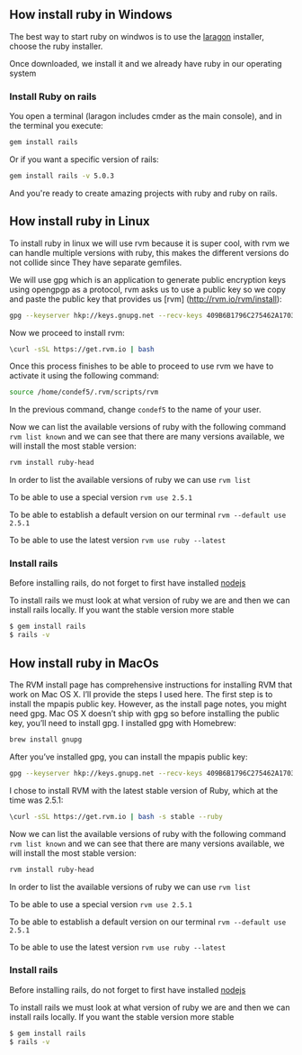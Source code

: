 ## How install ruby in Windows
The best way to start ruby on windwos is to use the [laragon](https://laragon.org/download/) installer, choose the ruby installer.

Once downloaded, we install it and we already have ruby in our operating system

### Install Ruby on rails

You open a terminal (laragon includes cmder as the main console), and in the terminal you execute:

```sh
gem install rails
```

Or if you want a specific version of rails:
```sh
gem install rails -v 5.0.3
```

And you're ready to create amazing projects with ruby and ruby on rails.

## How install ruby in Linux

To install ruby in linux we will use rvm because it is super cool, with rvm we can handle multiple versions with ruby, this makes the different versions do not collide since
They have separate gemfiles.

We will use gpg which is an application to generate public encryption keys using opengpgp as a protocol,
rvm asks us to use a public key so we copy and paste the public key that provides us [rvm] (http://rvm.io/rvm/install):

```sh
gpg --keyserver hkp://keys.gnupg.net --recv-keys 409B6B1796C275462A1703113804BB82D39DC0E3 7D2BAF1CF37B13E2069D6956105BD0E739499BDB
```

Now we proceed to install rvm:

```sh
\curl -sSL https://get.rvm.io | bash
```

Once this process finishes to be able to proceed to use rvm we have to activate it using the following command:

```sh
source /home/condef5/.rvm/scripts/rvm
```

In the previous command, change `condef5` to the name of your user.

Now we can list the available versions of ruby with the following command `rvm list known` and we can see that there are
many versions available, we will install the most stable version:

```sh
rvm install ruby-head
```

In order to list the available versions of ruby we can use `rvm list`

To be able to use a special version `rvm use 2.5.1`

To be able to establish a default version on our terminal `rvm --default use 2.5.1`

To be able to use the latest version `rvm use ruby --latest`

### Install rails

Before installing rails, do not forget to first have installed [nodejs](https://nodejs.org/es/)

To install rails we must look at what version of ruby we are and then we can install rails locally.
If you want the stable version more stable

```sh
$ gem install rails
$ rails -v
```

## How install ruby in MacOs

The RVM install page has comprehensive instructions for installing RVM that work on Mac OS X. I’ll provide the steps I used here.
The first step is to install the mpapis public key. However, as the install page notes, you might need gpg. Mac OS X doesn’t ship with gpg so before installing the public key, you’ll need to install gpg. I installed gpg with Homebrew:
```sh
brew install gnupg
```

After you’ve installed gpg, you can install the mpapis public key:
```sh
gpg --keyserver hkp://keys.gnupg.net --recv-keys 409B6B1796C275462A1703113804BB82D39DC0E3 7D2BAF1CF37B13E2069D6956105BD0E739499BDB
```

I chose to install RVM with the latest stable version of Ruby, which at the time was 2.5.1:

```sh
\curl -sSL https://get.rvm.io | bash -s stable --ruby
```

Now we can list the available versions of ruby with the following command `rvm list known` and we can see that there are
many versions available, we will install the most stable version:

```sh
rvm install ruby-head
```

In order to list the available versions of ruby we can use `rvm list`

To be able to use a special version `rvm use 2.5.1`

To be able to establish a default version on our terminal `rvm --default use 2.5.1`

To be able to use the latest version `rvm use ruby --latest`

### Install rails

Before installing rails, do not forget to first have installed [nodejs](https://nodejs.org/es/)

To install rails we must look at what version of ruby we are and then we can install rails locally.
If you want the stable version more stable

```sh
$ gem install rails
$ rails -v
```
